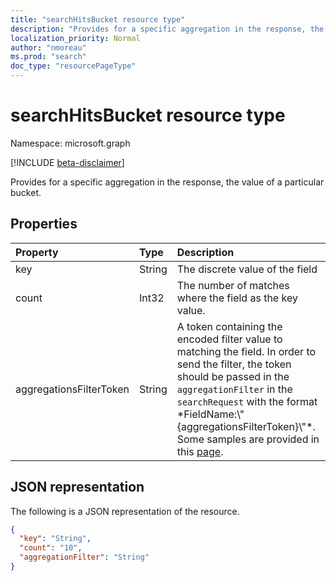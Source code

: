 ```yaml
---
title: "searchHitsBucket resource type"
description: "Provides for a specific aggregation in the response, the value of a particular bucket."
localization_priority: Normal
author: "nmoreau"
ms.prod: "search"
doc_type: "resourcePageType"
---
```


# searchHitsBucket resource type

Namespace: microsoft.graph

[!INCLUDE [beta-disclaimer](../../includes/beta-disclaimer.md)]

Provides for a specific aggregation in the response, the value of a particular bucket.

## Properties

| Property     | Type        | Description |
|:-------------|:------------|:------------|
|key|String| The discrete value of the field|
|count|Int32| The number of matches where the field as the key value.
|aggregationsFilterToken|String| A token containing the encoded filter value to matching the field. In order to send the filter, the token should be passed in the `aggregationFilter` in the `searchRequest` with the format *FieldName:\\"{aggregationsFilterToken}\\"\*. Some samples are provided in this [page](/graph/search-concept-aggregation).|

## JSON representation

The following is a JSON representation of the resource.

<!-- {
  "blockType": "resource",
  "optionalProperties": [

  ],
  "@odata.type": "microsoft.graph.searchHitsBucket",
  "baseType": null
}-->

```json
{
  "key": "String",
  "count": "10",  
  "aggregationFilter": "String"
}
```

